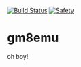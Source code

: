 [![Build Status](https://travis-ci.com/notviri/gm8emu.svg?token=j2qsh1B3n1yUgL7VWJd5&branch=master)](https://travis-ci.com/notviri/gm8emu)
[![Safety](https://img.shields.io/badge/unsafe-1%25-blue.svg)](./src/xmath.rs)
<!-- we need LoC thng here too from tokei.rs -->

# gm8emu
oh boy!
